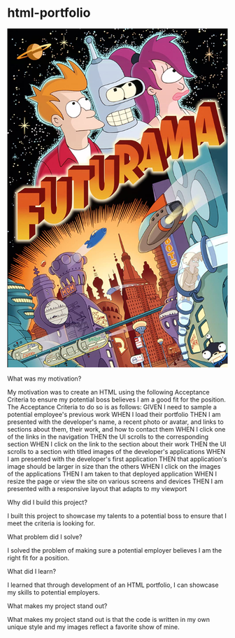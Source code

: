 # html-portfolio
![ScreenShot](./Assets/Poster.jpg)

What was my motivation?

My motivation was to create an HTML using the following Acceptance Criteria to ensure my potential boss believes I am a good fit for the position. The Acceptance Criteria to do so is as follows:
GIVEN I need to sample a potential employee's previous work
WHEN I load their portfolio
THEN I am presented with the developer's name, a recent photo or avatar, and links to sections about them, their work, and how to contact them
WHEN I click one of the links in the navigation
THEN the UI scrolls to the corresponding section
WHEN I click on the link to the section about their work
THEN the UI scrolls to a section with titled images of the developer's applications
WHEN I am presented with the developer's first application
THEN that application's image should be larger in size than the others
WHEN I click on the images of the applications
THEN I am taken to that deployed application
WHEN I resize the page or view the site on various screens and devices
THEN I am presented with a responsive layout that adapts to my viewport

Why did I build this project?

I built this project to showcase my talents to a potential boss to ensure that I meet the criteria is looking for. 

What problem did I solve? 

I solved the problem of making sure a potential employer believes I am the right fit for a position. 

What did I learn?

I learned that through development of an HTML portfolio, I can showcase my skills to potential employers. 

What makes my project stand out? 

What makes my project stand out is that the code is written in my own unique style and my images reflect a favorite show of mine. 